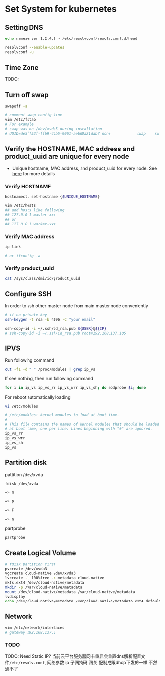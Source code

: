# Set System for kubernetes

## Setting DNS

```bash
echo nameserver 1.2.4.8 > /etc/resolvconf/resolv.conf.d/head

resolvconf --enable-updates
resolvconf -u
```

## Time Zone

TODO:

## Turn off swap

```bash
swapoff -a

# comment swap config line
vim /etc/fstab
# For example
# swap was on /dev/xvda5 during installation
# UUID=de5ff52f-ffb9-41b5-9061-aeb60a21dab7 none            swap    sw              0       0
```

## Verify the HOSTNAME, MAC address and product_uuid are unique for every node

* Unique hostname, MAC address, and product_uuid for every node. See [here](https://kubernetes.io/docs/setup/independent/install-kubeadm/#verify-the-mac-address-and-product-uuid-are-unique-for-every-node) for more details.

### Verify HOSTNAME

```bash
hostnamectl set-hostname {$UNIQUE_HOSTNAME}

vim /etc/hosts
## add hosts like following
## 127.0.0.1 master-xxx
## or
## 127.0.0.1 worker-xxx
```

### Verify MAC address

```bash
ip link

# or ifconfig -a
```

### Verify product_uuid

```bash
cat /sys/class/dmi/id/product_uuid
```

## Configure SSH

In order to ssh other master node from main master node conveniently

```bash
# if no private key
ssh-keygen -t rsa -b 4096 -C "your email"

ssh-copy-id -i ~/.ssh/id_rsa.pub ${USER}@${IP}
# ssh-copy-id -i ~/.ssh/id_rsa.pub root@192.168.137.105
```

## IPVS

Run following command

```bash
cut -f1 -d " " /proc/modules | grep ip_vs
```

If see nothing, then run following command

```bash
for i in ip_vs ip_vs_rr ip_vs_wrr ip_vs_sh; do modprobe $i; done
```

For reboot automatically loading

```bash
vi /etc/modules

# /etc/modules: kernel modules to load at boot time.
#
# This file contains the names of kernel modules that should be loaded
# at boot time, one per line. Lines beginning with "#" are ignored.
ip_vs_rr
ip_vs_wrr
ip_vs_sh
ip_vs
```

## Partition disk

pattition /dev/xvda

```bash
fdisk /dev/xvda

=> m

=> p

=> F

=> n
```

partprobe

```bash
partprobe
```

## Create Logical Volume

```bash
# fdisk partition first
pvcreate /dev/xvda3
vgcreate cloud-native /dev/xvda3
lvcreate -l 100%free -n metadata cloud-native
mkfs.ext4 /dev/cloud-native/metadata
mkdir -p /var/cloud-native/metadata
mount /dev/cloud-native/metadata /var/cloud-native/metadata
lvdisplay
echo /dev/cloud-native/metadata /var/cloud-native/metadata ext4 defaults 0 0 >> /etc/fstab
```

## Network

```bash
vim /etc/network/interfaces
# gateway 192.168.137.1
```

### TODO

TODO: Need Static IP?
当前云平台服务器网卡重启会重置dns解析配置文件`/etc/resolv.conf`, 网络参数 ip 子网掩码 网关 配制成跟dhcp下发的一样 不然通不了
